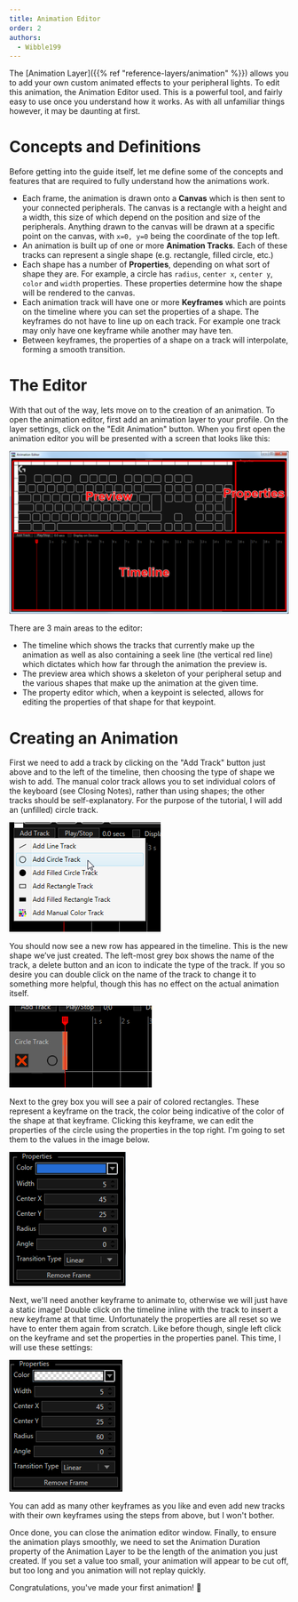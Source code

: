 ```yaml
---
title: Animation Editor
order: 2
authors:
  - Wibble199
---
```


The [Animation Layer]({{% ref "reference-layers/animation" %}}) allows you to add your own custom animated effects to your peripheral lights. To edit this animation, the Animation Editor used. This is a powerful tool, and fairly easy to use once you understand how it works. As with all unfamiliar things however, it may be daunting at first.


# Concepts and Definitions
Before getting into the guide itself, let me define some of the concepts and features that are required to fully understand how the animations work.
- Each frame, the animation is drawn onto a **Canvas** which is then sent to your connected peripherals. The canvas is a rectangle with a height and a width, this size of which depend on the position and size of the peripherals. Anything drawn to the canvas will be drawn at a specific point on the canvas, with `x=0, y=0` being the coordinate of the top left.
- An animation is built up of one or more **Animation Tracks**. Each of these tracks can represent a single shape (e.g. rectangle, filled circle, etc.)
- Each shape has a number of **Properties**, depending on what sort of shape they are. For example, a circle has `radius`, `center x`, `center y`, `color` and `width` properties. These properties determine how the shape will be rendered to the canvas.
- Each animation track will have one or more **Keyframes** which are points on the timeline where you can set the properties of a shape. The keyframes do not have to line up on each track. For example one track may only have one keyframe while another may have ten.
- Between keyframes, the properties of a shape on a track will interpolate, forming a smooth transition.


# The Editor
With that out of the way, lets move on to the creation of an animation. To open the animation editor, first add an animation layer to your profile. On the layer settings, click on the "Edit Animation" button. When you first open the animation editor you will be presented with a screen that looks like this:

![The main screen of the Animation Editor labelled showing the main controls](img/docs/animation-editor-1.png)

There are 3 main areas to the editor:
- The timeline which shows the tracks that currently make up the animation as well as also containing a seek line (the vertical red line) which dictates which how far through the animation the preview is.
- The preview area which shows a skeleton of your peripheral setup and the various shapes that make up the animation at the given time.
- The property editor which, when a keypoint is selected, allows for editing the properties of that shape for that keypoint.


# Creating an Animation
First we need to add a track by clicking on the "Add Track" button just above and to the left of the timeline, then choosing the type of shape we wish to add. The manual color track allows you to set individual colors of the keyboard (see Closing Notes), rather than using shapes; the other tracks should be self-explanatory. For the purpose of the tutorial, I will add an (unfilled) circle track.

![Adding a circle track to the timeline](img/docs/animation-editor-2.png)

You should now see a new row has appeared in the timeline. This is the new shape we’ve just created. The left-most grey box shows the name of the track, a delete button and an icon to indicate the type of the track. If you so desire you can double click on the name of the track to change it to something more helpful, though this has no effect on the actual animation itself.

![The newly created circle track on the timeline](img/docs/animation-editor-3.png)

Next to the grey box you will see a pair of colored rectangles. These represent a keyframe on the track, the color being indicative of the color of the shape at that keyframe. Clicking this keyframe, we can edit the properties of the circle using the properties in the top right. I'm going to set them to the values in the image below.

![Properties for the first keyframe](img/docs/animation-editor-4.png)

Next, we'll need another keyframe to animate to, otherwise we will just have a static image! Double click on the timeline inline with the track to insert a new keyframe at that time. Unfortunately the properties are all reset so we have to enter them again from scratch. Like before though, single left click on the keyframe and set the properties in the properties panel. This time, I will use these settings:

![Properties for the first keyframe](img/docs/animation-editor-5.png)

You can add as many other keyframes as you like and even add new tracks with their own keyframes using the steps from above, but I won't bother.

Once done, you can close the animation editor window. Finally, to ensure the animation plays smoothly, we need to set the Animation Duration property of the Animation Layer to be the length of the animation you just created. If you set a value too small, your animation will appear to be cut off, but too long and you animation will not replay quickly.

Congratulations, you've made your first animation! :tada:
